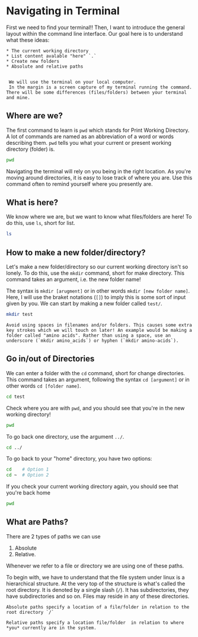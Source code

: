 # Navigating in Terminal

First we need to find your terminal!! Then, I want to introduce the general layout within the command line interface. Our goal here is to understand what these ideas:

    * The current working directory 
    * List content avalable "here" `.`
    * Create new folders
    * Absolute and relative paths 

````{note}

 We will use the terminal on your local computer.
 In the margin is a screen capture of my terminal running the command. There will be some differences (files/folders) between your terminal and mine.

````

## Where are we?

The first command to learn is `pwd` which stands for Print Working Directory. A lot of commands are named as an abbreviation of a word or words describing them. `pwd` tells you what your current or present working directory (folder) is.

```bash
pwd
```

Navigating the terminal will rely on you being in the right location. As you're moving around directories, it is easy to lose track of where you are. Use this command often to remind yourself where you presently are.

## What is here?

We know where we are, but we want to know what files/folders are here! To do this, use `ls`, short for list.

```bash
ls
```

## How to make a new folder/directory?

Let's make a new folder/directory so our current working directory isn't so lonely. To do this, use the `mkdir` command, short for make directory. This command takes an argument, i.e. the new folder name!

The syntax is `mkdir [arugment]` or in other words `mkdir [new folder name]`. Here, I will use the braket notations (`[]`) to imply this is some sort of input given by you. We can start by making a new folder called `test/`.

```bash
mkdir test
```

```{note}
Avoid using spaces in filenames and/or folders. This causes some extra key strokes which we will touch on later! An example would be making a folder called "amino acids". Rather than using a space, use an underscore (`mkdir amino_acids`) or hyphen (`mkdir amino-acids`).
```

## Go in/out of Directories

We can enter a folder with the `cd` command, short for change directories. This command takes an argument, following the syntax `cd [argument]` or in other words `cd [folder name]`.

```bash
cd test
```

Check where you are with `pwd`, and you should see that you're in the new working directory!

```bash
pwd
```

To go back one directory, use the argument `../`.

```bash
cd ../
```

To go back to your "home" directory, you have two options:

```bash
cd    # Option 1
cd ~  # Option 2
```

If you check your current working directory again, you should see that you're back home

```bash
pwd
```

## What are Paths?

There are 2 types of paths we can use

1. Absolute
2. Relative. 
   
Whenever we refer to a file or directory we are using one of these paths.

To begin with, we have to understand that the file system under linux is a hierarchical structure. At the very top of the structure is what's called the root directory. It is denoted by a single slash (`/`). It has subdirectories, they have subdirectories and so on. Files may reside in any of these directories.


```{tip}
Absolute paths specify a location of a file/folder in relation to the root directory `/`

Relative paths specify a location file/folder  in relation to where *you* currently are in the system.
```
